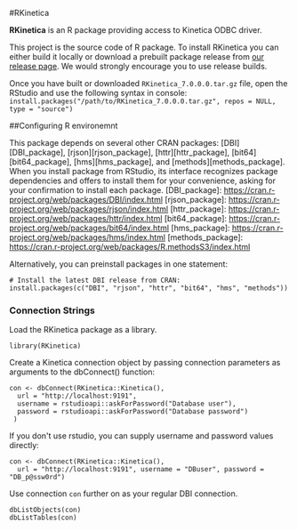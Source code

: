 #RKinetica

**RKinetica** is an R package providing access to Kinetica ODBC driver.

This project is the source code of R package. To install RKinetica you can either build it
locally or download a prebuilt package release from [our release page][RKinetica.build].
We would strongly encourage you to use release builds.

[RKinetica.build]: https://github.com/kineticadb/RKinetica/releases

Once you have built or downloaded `RKinetica_7.0.0.0.tar.gz` file, 
open the RStudio and use the following syntax in console:
`install.packages("/path/to/RKinetica_7.0.0.0.tar.gz", repos = NULL, type = "source")`


##Configuring R environemnt

This package depends on several other CRAN packages: [DBI][DBI_package], [rjson][rjson_package], 
[httr][httr_package], [bit64][bit64_package], [hms][hms_package], and [methods][methods_package].
When you install package from RStudio, its interface recognizes package dependencies and offers
to install them for your convenience, asking for your confirmation to install each package. 
[DBI_package]: https://cran.r-project.org/web/packages/DBI/index.html
[rjson_package]: https://cran.r-project.org/web/packages/rjson/index.html
[httr_package]: https://cran.r-project.org/web/packages/httr/index.html
[bit64_package]: https://cran.r-project.org/web/packages/bit64/index.html
[hms_package]: https://cran.r-project.org/web/packages/hms/index.html
[methods_package]: https://cran.r-project.org/web/packages/R.methodsS3/index.html

Alternatively, you can preinstall packages in one statement:

```
# Install the latest DBI release from CRAN:
install.packages(c("DBI", "rjson", "httr", "bit64", "hms", "methods"))
```

### Connection Strings
Load the RKinetica package as a library. 

```
library(RKinetica)
```

Create a Kinetica connection object by passing connection parameters as arguments to the 
dbConnect() function:

```
con <- dbConnect(RKinetica::Kinetica(),
  url = "http://localhost:9191",
  username = rstudioapi::askForPassword("Database user"),
  password = rstudioapi::askForPassword("Database password")
 )
```

If you don't use rstudio, you can supply username and password values directly:

```
con <- dbConnect(RKinetica::Kinetica(),
  url = "http://localhost:9191", username = "DBuser", password = "DB_p@ssw0rd")
```

Use connection `con` further on as your regular DBI connection.

```
dbListObjects(con)
dbListTables(con)
```
